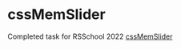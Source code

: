 # cssMemSlider
Completed task for RSSchool 2022
[cssMemSlider](https://dnsyoudnk.github.io/cssMemSlider/cssMemSlider/)
